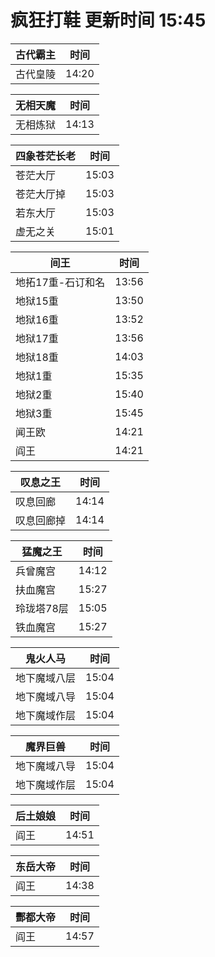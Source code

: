 # 疯狂打鞋 更新时间 15:45

| 古代霸主   | 时间    |
|--------|-------|
| 古代皇陵 | 14:20 |

| 无相天魔   | 时间    |
|--------|-------|
| 无相炼狱 | 14:13 |

| 四象苍茫长老   | 时间    |
|--------|-------|
| 苍茫大厅 | 15:03 |
| 苍茫大厅掉 | 15:03 |
| 若东大厅 | 15:03 |
| 虚无之关 | 15:01 |

| 间王   | 时间    |
|--------|-------|
| 地拓17重-石订和名 | 13:56 |
| 地狱15重 | 13:50 |
| 地狱16重 | 13:52 |
| 地狱17重 | 13:56 |
| 地狱18重 | 14:03 |
| 地狱1重 | 15:35 |
| 地狱2重 | 15:40 |
| 地狱3重 | 15:45 |
| 闻王欧 | 14:21 |
| 阎王 | 14:21 |

| 叹息之王   | 时间    |
|--------|-------|
| 叹息回廊 | 14:14 |
| 叹息回廊掉 | 14:14 |

| 猛魔之王   | 时间    |
|--------|-------|
| 兵曾魔宫 | 14:12 |
| 扶血魔宫 | 15:27 |
| 玲珑塔78层 | 15:05 |
| 铁血魔宫 | 15:27 |

| 鬼火人马   | 时间    |
|--------|-------|
| 地下魔域八层 | 15:04 |
| 地下魔域八导 | 15:04 |
| 地下魔域作层 | 15:04 |

| 魔界巨兽   | 时间    |
|--------|-------|
| 地下魔域八导 | 15:04 |
| 地下魔域作层 | 15:04 |

| 后土娘娘   | 时间    |
|--------|-------|
| 阎王 | 14:51 |

| 东岳大帝   | 时间    |
|--------|-------|
| 阎王 | 14:38 |

| 酆都大帝   | 时间    |
|--------|-------|
| 阎王 | 14:57 |